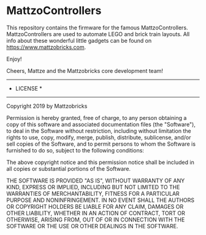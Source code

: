 # MattzoControllers

This repository contains the firmware for the famous MattzoControllers.
MattzoControllers are used to automate LEGO and brick train layouts.
All info about these wonderful little gadgets can be found on https://www.mattzobricks.com.

Enjoy!

Cheers,
Mattze and the Mattzobricks core development team!


***********
* LICENSE *
***********

Copyright 2019 by Mattzobricks

Permission is hereby granted, free of charge, to any person obtaining a copy of this software and associated documentation files (the "Software"), to deal in the Software without restriction, including without limitation the rights to use, copy, modify, merge, publish, distribute, sublicense, and/or sell copies of the Software, and to permit persons to whom the Software is furnished to do so, subject to the following conditions:

The above copyright notice and this permission notice shall be included in all copies or substantial portions of the Software.

THE SOFTWARE IS PROVIDED "AS IS", WITHOUT WARRANTY OF ANY KIND, EXPRESS OR IMPLIED, INCLUDING BUT NOT LIMITED TO THE WARRANTIES OF MERCHANTABILITY, FITNESS FOR A PARTICULAR PURPOSE AND NONINFRINGEMENT. IN NO EVENT SHALL THE AUTHORS OR COPYRIGHT HOLDERS BE LIABLE FOR ANY CLAIM, DAMAGES OR OTHER LIABILITY, WHETHER IN AN ACTION OF CONTRACT, TORT OR OTHERWISE, ARISING FROM, OUT OF OR IN CONNECTION WITH THE SOFTWARE OR THE USE OR OTHER DEALINGS IN THE SOFTWARE.
